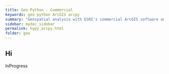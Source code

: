 ```yaml
---
title: Geo-Python - Commercial
keywords: geo python ArcGIS arcpy
summary: "Geospatial analysis with ESRI's commercial ArcGIS software and arcpy package."
sidebar: mydoc_sidebar
permalink: hypy_arcpy.html
folder: geo
---
```


## Hi

InProgress
